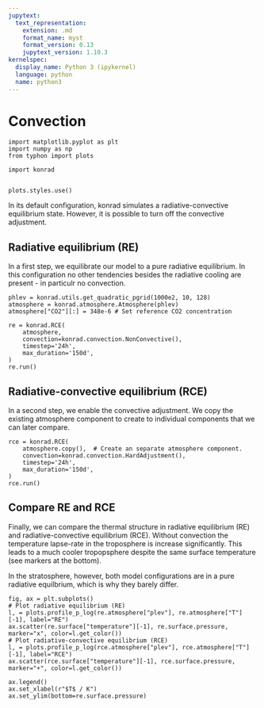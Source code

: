 ```yaml
---
jupytext:
  text_representation:
    extension: .md
    format_name: myst
    format_version: 0.13
    jupytext_version: 1.10.3
kernelspec:
  display_name: Python 3 (ipykernel)
  language: python
  name: python3
---
```


# Convection

```{code-cell} ipython3
import matplotlib.pyplot as plt
import numpy as np
from typhon import plots

import konrad


plots.styles.use()
```

In its default configuration, konrad simulates a radiative-convective
equilibrium state. However, it is possible to turn off the convective
adjustment.

## Radiative equilibrium (RE)

In a first step, we equilibrate our model to a pure radiative equilibrium.
In this configuration no other tendencies besides the radiative cooling are present - in particulr no convection.

```{code-cell} ipython3
phlev = konrad.utils.get_quadratic_pgrid(1000e2, 10, 128)
atmosphere = konrad.atmosphere.Atmosphere(phlev)
atmosphere["CO2"][:] = 348e-6 # Set reference CO2 concentration

re = konrad.RCE(
    atmosphere,
    convection=konrad.convection.NonConvective(),
    timestep='24h',
    max_duration='150d',
)
re.run()
```

## Radiative-convective equilibrium (RCE)

In a second step, we enable the convective adjustment. We copy the existing atmosphere component to create to individual components that we can later compare.

```{code-cell} ipython3
rce = konrad.RCE(
    atmosphere.copy(),  # Create an separate atmosphere component.
    convection=konrad.convection.HardAdjustment(),
    timestep='24h',
    max_duration='150d',
)
rce.run()
```

## Compare RE and RCE

Finally, we can compare the thermal structure in radiative equilibrium (RE) and radiative-convective equilibrium (RCE).
Without convection the temperature lapse-rate in the troposphere is increase significantly.
This leads to a much cooler tropopsphere despite the same surface temperature (see markers at the bottom).

In the stratosphere, however, both model configurations are in a pure radiative equilbrium, which is why they barely differ.

```{code-cell} ipython3
fig, ax = plt.subplots()
# Plot radiative equilibrium (RE)
l, = plots.profile_p_log(re.atmosphere["plev"], re.atmosphere["T"][-1], label="RE")
ax.scatter(re.surface["temperature"][-1], re.surface.pressure, marker="x", color=l.get_color())
# Plot radiative-convective equilibrium (RCE)
l, = plots.profile_p_log(rce.atmosphere["plev"], rce.atmosphere["T"][-1], label="RCE")
ax.scatter(rce.surface["temperature"][-1], rce.surface.pressure, marker="+", color=l.get_color())

ax.legend()
ax.set_xlabel(r"$T$ / K")
ax.set_ylim(bottom=re.surface.pressure)
```
